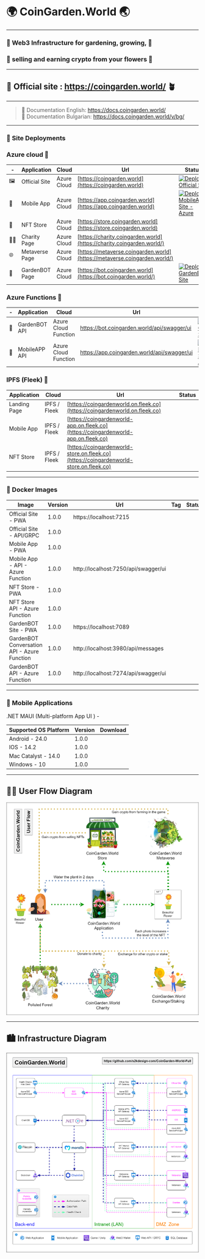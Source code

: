# 🌍 CoinGarden.World 🌏
---
### 🌷 Web3 Infrastructure for gardening, growing,  🌺
### 🌻 selling and earning crypto from your flowers 🌼
---
## 🔗 Official site : https://coingarden.world/ 🪴
---
> 🌱 Documentation English:
https://docs.coingarden.world/  
> 🌴 Documentation Bulgarian: 
https://docs.coingarden.world/v/bg/

---
### 🚀  Site Deployments
### Azure cloud 🚀
| - | Application | Cloud | Url | Status |
| - | - | - | - | - |
| 🖼️ | Official Site | Azure Cloud | [https://coingarden.world](https://coingarden.world) | [![Deploy Official Site](https://github.com/s2kdesign-com/CoinGardenWorld/actions/workflows/official-site-azure-static-web-apps.yml/badge.svg)](https://github.com/s2kdesign-com/CoinGardenWorld/actions/workflows/official-site-azure-static-web-apps.yml) |
| 📱 | Mobile App | Azure Cloud | [https://app.coingarden.world](https://app.coingarden.world)  | [![Deploy MobileAPP Site - Azure](https://github.com/s2kdesign-com/CoinGardenWorld/actions/workflows/mobileapp-site-azure-static-web-apps.yml/badge.svg)](https://github.com/s2kdesign-com/CoinGardenWorld/actions/workflows/mobileapp-site-azure-static-web-apps.yml) | 
| 🏪 | NFT Store | Azure Cloud | [https://store.coingarden.world](https://store.coingarden.world) |  |
| 🧑‍🌾 | Charity Page | Azure Cloud | [https://charity.coingarden.world](https://charity.coingarden.world/) |  |
| 🌐 | Metaverse Page | Azure Cloud | [https://metaverse.coingarden.world](https://metaverse.coingarden.world/) |  |
| 🤖 | GardenBOT Page | Azure Cloud | [https://bot.coingarden.world](https://bot.coingarden.world/) | [![Deploy GardenBOT Site](https://github.com/s2kdesign-com/CoinGardenWorld/actions/workflows/gardenbot-site-azure-static-web-apps.yml/badge.svg)](https://github.com/s2kdesign-com/CoinGardenWorld/actions/workflows/gardenbot-site-azure-static-web-apps.yml) |

### Azure Functions 🚀
| - | Application | Cloud | Url | Status |
| - | - | - | - | - |
| 🤖 | GardenBOT API | Azure Cloud Function | https://bot.coingarden.world/api/swagger/ui | [![Deploy GardenBOT Site](https://github.com/s2kdesign-com/CoinGardenWorld/actions/workflows/gardenbot-site-azure-static-web-apps.yml/badge.svg)](https://github.com/s2kdesign-com/CoinGardenWorld/actions/workflows/gardenbot-site-azure-static-web-apps.yml) |
| 📱 | MobileAPP API | Azure Cloud Function | https://app.coingarden.world/api/swagger/ui | [![Deploy MobileAPP Site - Azure](https://github.com/s2kdesign-com/CoinGardenWorld/actions/workflows/mobileapp-site-azure-static-web-apps.yml/badge.svg)](https://github.com/s2kdesign-com/CoinGardenWorld/actions/workflows/mobileapp-site-azure-static-web-apps.yml) |

### IPFS (Fleek) 🚀
| Application | Cloud | Url | Status |
| - | - | - | - |
| Landing Page | IPFS / Fleek | [https://coingardenworld.on.fleek.co](https://coingardenworld.on.fleek.co) |  |
| Mobile App | IPFS / Fleek | [https://coingardenworld-app.on.fleek.co](https://coingardenworld-app.on.fleek.co) |  |
| NFT Store | IPFS / Fleek | [https://coingardenworld-store.on.fleek.co](https://coingardenworld-store.on.fleek.co) |  |


---
### 🚢 Docker Images
| Image | Version | Url | Tag | Status | 
| ------------- | ------------- | ------------- | ------------- | ------------- | 
| Official Site - PWA | 1.0.0 | https://localhost:7215  | |
| Official Site - API/GRPC | 1.0.0 |  |  |  |
| Mobile App - PWA | 1.0.0 |   |  |  |
| Mobile App - API - Azure Function | 1.0.0 | http://localhost:7250/api/swagger/ui |  | |
| NFT Store - PWA | 1.0.0 | | |
| NFT Store API - Azure Function | 1.0.0 | | |
| GardenBOT Site - PWA | 1.0.0 | https://localhost:7089 | |
| GardenBOT Conversation API - Azure Function | 1.0.0 | http://localhost:3980/api/messages | |
| GardenBOT API - Azure Function | 1.0.0 | http://localhost:7274/api/swagger/ui | |

---
### 📱 Mobile Applications
.NET MAUI (Multi-platform App UI ) - 

| Supported OS Platform | Version | Download | 
| ------------- | ------------- | ------------- | 
| Android - 24.0 | 1.0.0 |  | 
| IOS - 14.2 | 1.0.0 |  | 
| Mac Catalyst - 14.0 | 1.0.0 | | 
| Windows - 10 | 1.0.0 |  | 

---

## 🧑‍🌾 User Flow Diagram
![infrastructure](https://github.com/s2kdesign-com/CoinGardenWorld/blob/main/docs/assets/UserFlowDiagram.drawio.png?raw=true)

---
## 🏙️ Infrastructure Diagram
![infrastructure](https://github.com/s2kdesign-com/CoinGardenWorld/blob/main/docs/assets/InfrastructureDiagram.drawio.png?raw=true)
